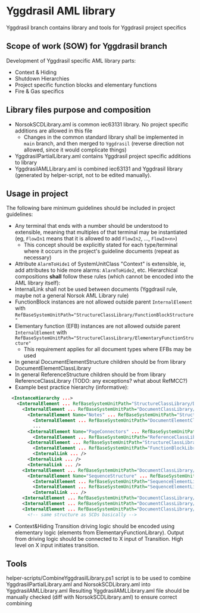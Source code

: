 # Yggdrasil AML library

Yggdrasil branch contains library and tools for Yggdrasil project specifics

## Scope of work (SOW) for Yggdrasil branch

Development of Yggdrasil specific AML library parts:
- Context & Hiding
- Shutdown Hierarchies
- Project specific function blocks and elementary functions
- Fire & Gas specifics

## Library files purpose and composition

- NorsokSCDLibrary.aml is common iec63131 library. No project specific additions are allowed in this file
  - Changes in the common standard library shall be implemented in `main` branch, and then merged to `Yggdrasil` (reverse direction not allowed, since it would complicate things)
- YggdrasilPartialLibrary.aml contains Yggdrasil project specific additions to library
- YggdrasilAMLLibrary.aml is combined iec63131 and Yggdrasil library (generated by helper-script, not to be edited manually).

## Usage in project
The following bare minimum guidelines should be included in project guidelines:  
- Any terminal that ends with a number should be understood to extensible, meaning that multiples of that terminal may be instantiated (eg, `FlowIn1` means that it is allowed to add `FlowIn2`, ..., `FlowIn<n>`)
  - This concept should be explicitly stated for each type/terminal where it occurs in the project's guideline documents (repeat as necessary)
- Attribute `AlarmToHide1` of SystemUnitClass "Context" is extensible, ie, add attributes to hide more alarms: `AlarmToHide2`, etc.
Hierarchical compositions **shall** follow these rules (which cannot be encoded into the AML library itself):
- InternalLink shall not be used between documents (Yggdrasil rule, maybe not a general Norsok AML Library rule)
- FunctionBlock instances are not allowed outside parent `InternalElement` with `RefBaseSystemUnitPath="StructureClassLibrary/FunctionBlockStructure"`
- Elementary function (EFB) instances are not allowed outside parent `InternalElement` with `RefBaseSystemUnitPath="StructureClassLibrary/ElementaryFunctionStructure"`
  - This requirement applies for all document types where EFBs may be used
- In general DocumentElementStructure children should be from library DocumentElementClassLibrary
- In general ReferenceStructure children should be from library ReferenceClassLibrary (TODO: any exceptions? what about RefMCC?)
- Example best practice hierarchy (informative):
```xml
  <InstanceHierarchy ...>
    <InternalElement ... RefBaseSystemUnitPath="StructureClassLibrary/DocumentStructure">
      <InternalElement ... RefBaseSystemUnitPath="DocumentClassLibrary/SCD">
        <InternalElement Name="Notes" ... RefBaseSystemUnitPath="StructureClassLibrary/DocumentElementStructure">
          <InternalElement ... RefBaseSystemUnitPath="DocumentElementClassLibrary/Note">
          ...
        <InternalElement Name="PageConnectors" ... RefBaseSystemUnitPath="StructureClassLibrary/ReferenceStructure">
          <InternalElement ... RefBaseSystemUnitPath="ReferenceClassLibrary/ToDestination/SignalOffPage">
        <InternalElement ... RefBaseSystemUnitPath="StructureClassLibrary/FunctionBlockStructure">
          <InternalElement ... RefBaseSystemUnitPath="FunctionBlockLibrary/NorsokFunctionBlockClass/MA">
          <InternalLink ... />
        <InternalLink ... />
        <InternalLink ... />
      <InternalElement ... RefBaseSystemUnitPath="DocumentClassLibrary/SequenceDocument">
        <InternalElement Name="SequenceStructure" ... RefBaseSystemUnitPath="StructureClassLibrary/SequenceStructure">
          <InternalElement ... RefBaseSystemUnitPath="SequenceElementLibrary/StandardSequenceElementClass/Action">
          <InternalElement ... RefBaseSystemUnitPath="SequenceElementLibrary/StandardSequenceElementClass/Step">
          <InternalLink ... />
      <InternalElement ... RefBaseSystemUnitPath="DocumentClassLibrary/SequenceDocument">
      <InternalElement ... RefBaseSystemUnitPath="DocumentClassLibrary/SCD">
      <InternalElement ... RefBaseSystemUnitPath="DocumentClassLibrary/ShutdownHierarchy">
        <!-- same structure as SCDs basically -->
```
- Context&Hiding Transition driving logic should be encoded using elementary logic (elements from ElementaryFunctionLibrary). Output from driving logic should be connected to X input of Transition. High level on X input initiates transition.

## Tools

helper-scripts/CombineYggdrasilLibrary.ps1 script is to be used to combine YggdrasilPartialLibrary.aml and NorsokSCDLibrary.aml into YggdrasilAMLLibrary.aml
Resulting YggdrasilAMLLibrary.aml file should be manually checked (diff with NorsokSCDLibrary.aml) to ensure correct combining
